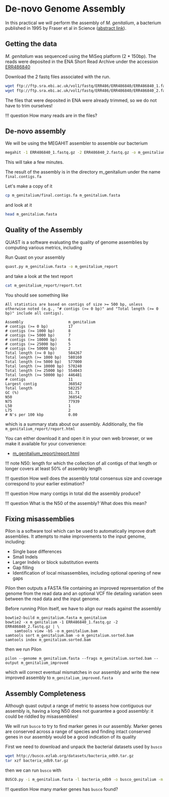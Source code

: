 # De-novo Genome Assembly

In this practical we will perform the assembly of *M. genitalium*, a bacterium published in 1995 by Fraser et al in Science ([abstract link](https://www.ncbi.nlm.nih.gov/pubmed/7569993)).

## Getting the data

*M. genitalium* was sequenced using the MiSeq platform (2 * 150bp).
The reads were deposited in the ENA Short Read Archive under the accession [ERR486840](https://www.ebi.ac.uk/ena/data/view/ERR486840)

Download the 2 fastq files associated with the run.

```bash
wget ftp://ftp.sra.ebi.ac.uk/vol1/fastq/ERR486/ERR486840/ERR486840_1.fastq.gz
wget ftp://ftp.sra.ebi.ac.uk/vol1/fastq/ERR486/ERR486840/ERR486840_2.fastq.gz
```

The files that were deposited in ENA were already trimmed, so we do not have to trim ourselves!

!!! question
    How many reads are in the files?

## De-novo assembly

We will be using the MEGAHIT assembler to assemble our bacterium

```bash
megahit -1 ERR486840_1.fastq.gz -2 ERR486840_2.fastq.gz -o m_genitalium
```

This will take a few minutes.

The result of the assembly is in the directory m_genitalium under the name `final.contigs.fa`

Let's make a copy of it

```bash
cp m_genitalium/final.contigs.fa m_genitalium.fasta
```

and look at it

```bash
head m_genitalium.fasta
```

## Quality of the Assembly

QUAST is a software evaluating the quality of genome assemblies by computing various metrics, including

Run Quast on your assembly

```bash
quast.py m_genitalium.fasta -o m_genitalium_report
```

and take a look at the text report

```bash
cat m_genitalium_report/report.txt
```

You should see something like

```
All statistics are based on contigs of size >= 500 bp, unless otherwise noted (e.g., "# contigs (>= 0 bp)" and "Total length (>= 0 bp)" include all contigs).

Assembly                    m_genitalium
# contigs (>= 0 bp)         17          
# contigs (>= 1000 bp)      8           
# contigs (>= 5000 bp)      7           
# contigs (>= 10000 bp)     6           
# contigs (>= 25000 bp)     5           
# contigs (>= 50000 bp)     2           
Total length (>= 0 bp)      584267      
Total length (>= 1000 bp)   580160      
Total length (>= 5000 bp)   577000      
Total length (>= 10000 bp)  570240      
Total length (>= 25000 bp)  554043      
Total length (>= 50000 bp)  446481      
# contigs                   11          
Largest contig              368542      
Total length                582257      
GC (%)                      31.71       
N50                         368542      
N75                         77939       
L50                         1           
L75                         2           
# N's per 100 kbp           0.00    
```

which is a summary stats about our assembly.
Additionally, the file `m_genitalium_report/report.html`

You can either download it and open it in your own web browser, or we make it available for your convenience:

* [m_genitalium_report/report.html](data/fastqc/report.html)

!!! note
    N50: length for which the collection of all contigs of that length or longer covers at least 50% of assembly length

!!! question
    How well does the assembly total consensus size and coverage correspond to your earlier estimation?

!!! question
    How many contigs in total did the assembly produce?

!!! question
    What is the N50 of the assembly? What does this mean?

## Fixing misassemblies

Pilon is a software tool which can be used to automatically improve draft assemblies.
It attempts to make improvements to the input genome, including:

* Single base differences
* Small Indels
* Larger Indels or block substitution events
* Gap filling
* Identification of local misassemblies, including optional opening of new gaps

Pilon then outputs a FASTA file containing an improved representation of the genome from the read data and an optional VCF file detailing variation seen between the read data and the input genome.

Before running Pilon itself, we have to align our reads against the assembly

```
bowtie2-build m_genitalium.fasta m_genitalium
bowtie2 -x m_genitalium -1 ERR486840_1.fastq.gz -2 ERR486840_2.fastq.gz | \
    samtools view -bS -o m_genitalium.bam
samtools sort m_genitalium.bam -o m_genitalium.sorted.bam
samtools index m_genitalium.sorted.bam
```

then we run Pilon

```
pilon --genome m_genitalium.fasta --frags m_genitalium.sorted.bam --output m_genitalium_improved
```

which will correct eventual mismatches in our assembly and write the new improved assembly to `m_genitalium_improved.fasta`

## Assembly Completeness

Although quast output a range of metric to assess how contiguous our assembly is, having a long N50 does not guarantee a good assembly: it could be riddled by misassemblies!

We will run `busco` to try to find marker genes in our assembly. Marker genes are conserved across a range of species and finding intact conserved genes in our assembly would be a good indication of its quality

First we need to download and unpack the bacterial datasets used by `busco`

```bash
wget http://busco.ezlab.org/datasets/bacteria_odb9.tar.gz
tar xzf bacteria_odb9.tar.gz
```

then we can run `busco` with

```bash
BUSCO.py -i m_genitalium.fasta -l bacteria_odb9 -o busco_genitalium -m genome
```

!!! question
    How many marker genes has `busco` found? 

